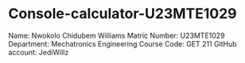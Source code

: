 # Console-calculator-U23MTE1029
Name: Nwokolo Chidubem Williams
Matric Number: U23MTE1029
Department: Mechatronics Engineering
Course Code: GET 211
GitHub account: JediWillz
